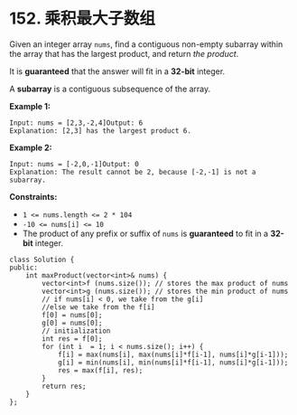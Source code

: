 # 152. 乘积最大子数组

Given an integer array `nums`, find a contiguous non-empty subarray within the array that has the largest product, and return _the product_.

It is **guaranteed** that the answer will fit in a **32-bit** integer.

A **subarray** is a contiguous subsequence of the array.

**Example 1:**

```
Input: nums = [2,3,-2,4]Output: 6
Explanation: [2,3] has the largest product 6.
```

**Example 2:**

```
Input: nums = [-2,0,-1]Output: 0
Explanation: The result cannot be 2, because [-2,-1] is not a subarray.
```

**Constraints:**

* `1 <= nums.length <= 2 * 104`
* `-10 <= nums[i] <= 10`
* The product of any prefix or suffix of `nums` is **guaranteed** to fit in a **32-bit** integer.

```clike
class Solution {
public:
    int maxProduct(vector<int>& nums) {
        vector<int>f (nums.size()); // stores the max product of nums
        vector<int>g (nums.size()); // stores the min product of nums
        // if nums[i] < 0, we take from the g[i]
        //else we take from the f[i]
        f[0] = nums[0];
        g[0] = nums[0];
        // initialization
        int res = f[0];
        for (int i  = 1; i < nums.size(); i++) {      
            f[i] = max(nums[i], max(nums[i]*f[i-1], nums[i]*g[i-1]));
            g[i] = min(nums[i], min(nums[i]*f[i-1], nums[i]*g[i-1]));       
            res = max(f[i], res);
        }
        return res;
    }
};
```
